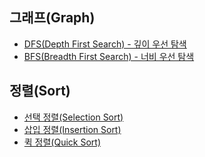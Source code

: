 
## 그래프(Graph)
* [DFS(Depth First Search) - 깊이 우선 탐색](https://github.com/beansbin/Python-Programming-Team-Notes/blob/master/Graph/DFS(Depth_First_Search).py)
* [BFS(Breadth First Search) - 너비 우선 탐색](https://github.com/beansbin/Python-Programming-Team-Notes/commit/56adaeb1d6fce7d8689e1e1c63ee349dd78a1d09)

## 정렬(Sort)
* [선택 정렬(Selection Sort)](https://github.com/beansbin/Python-Programming-Team-Notes/commit/0594cbc55fccec489f97d6d66900f77854e31cfd)
* [삽입 정렬(Insertion Sort)](https://github.com/beansbin/Python-Programming-Team-Notes/blob/master/Sort/Insertion_Sort.py)
* [퀵 정렬(Quick Sort)](https://github.com/beansbin/Python-Programming-Team-Notes/blob/master/Sort/Quick_sort.py)
